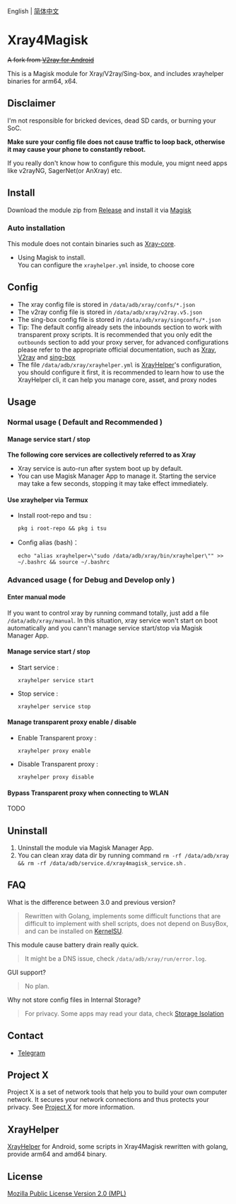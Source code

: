 English | [简体中文](README_zh_CN.md)

# Xray4Magisk

~~A fork from [V2ray for Android](https://github.com/Magisk-Modules-Repo/v2ray)~~

This is a Magisk module for Xray/V2ray/Sing-box, and includes xrayhelper binaries for arm64, x64.

## Disclaimer

I'm not responsible for bricked devices, dead SD cards, or burning your SoC.

**Make sure your config file does not cause traffic to loop back, otherwise it may cause your phone to constantly reboot.**

If you really don't know how to configure this module, you mignt need apps like v2rayNG, SagerNet(or AnXray) etc.

## Install

Download the module zip from [Release](https://github.com/Asterisk4Magisk/Xray4Magisk/releases) and install it via [Magisk](https://github.com/topjohnwu/Magisk)

### Auto installation

This module does not contain binaries such as [Xray-core](https://github.com/XTLS/Xray-core).

- Using Magisk to install.  
  You can configure the `xrayhelper.yml` inside, to choose core

## Config

- The xray config file is stored in `/data/adb/xray/confs/*.json`
- The v2ray config file is stored in `/data/adb/xray/v2ray.v5.json`
- The sing-box config file is stored in `/data/adb/xray/singconfs/*.json`
- Tip: The default config already sets the inbounds section to work with transparent proxy scripts. It is recommended that you only edit the `outbounds` section to add your proxy server, for advanced configurations please refer to the appropriate official documentation, such as [Xray](https://xtls.github.io/), [V2ray](https://www.v2fly.org/) and [sing-box](https://sing-box.sagernet.org/)
- The file `/data/adb/xray/xrayhelper.yml` is [XrayHelper](https://github.com/Asterisk4Magisk/XrayHelper)'s configuration, you should configure it first, it is recommended to learn how to use the XrayHelper cli, it can help you manage core, asset, and proxy nodes

## Usage

### Normal usage ( Default and Recommended )

#### Manage service start / stop

**The following core services are collectively referred to as Xray**

- Xray service is auto-run after system boot up by default.
- You can use Magisk Manager App to manage it. Starting the service may take a few seconds, stopping it may take effect immediately.

#### Use xrayhelper via Termux

- Install root-repo and tsu :

    `pkg i root-repo && pkg i tsu`
- Config alias (bash)：

    `echo "alias xrayhelper=\"sudo /data/adb/xray/bin/xrayhelper\"" >> ~/.bashrc && source ~/.bashrc`

### Advanced usage ( for Debug and Develop only )

#### Enter manual mode

If you want to control xray by running command totally, just add a file `/data/adb/xray/manual`. In this situation, xray service won't start on boot automatically and you cann't manage service start/stop via Magisk Manager App.

#### Manage service start / stop
- Start service :

    `xrayhelper service start`

- Stop service :

    `xrayhelper service stop`

#### Manage transparent proxy enable / disable

  - Enable Transparent proxy :

    `xrayhelper proxy enable`

  - Disable Transparent proxy :

    `xrayhelper proxy disable`

#### Bypass Transparent proxy when connecting to WLAN

TODO

## Uninstall

1. Uninstall the module via Magisk Manager App.
2. You can clean xray data dir by running command `rm -rf /data/adb/xray && rm -rf /data/adb/service.d/xray4magisk_service.sh` .

## FAQ

What is the difference between 3.0 and previous version?

> Rewritten with Golang, implements some difficult functions that are difficult to implement with shell scripts, does not depend on BusyBox, and can be installed  on [KernelSU](https://github.com/tiann/KernelSU).

This module cause battery drain really quick.

> It might be a DNS issue, check `/data/adb/xray/run/error.log`.

GUI support?

> No plan.

Why not store config files in Internal Storage?

> For privacy. Some apps may read your data, check [Storage Isolation](https://sr.rikka.app/guide/)

## Contact

- [Telegram](https://t.me/AsteriskFactory)

## Project X

Project X is a set of network tools that help you to build your own computer network. It secures your network connections and thus protects your privacy. See [Project X](https://github.com/XTLS/xray-core) for more information.

## XrayHelper

[XrayHelper](https://github.com/Asterisk4Magisk/XrayHelper) for Android, some scripts in Xray4Magisk rewritten with golang, provide arm64 and amd64 binary.

## License

[Mozilla Public License Version 2.0 (MPL)](https://raw.githubusercontent.com/XTLS/xray-core/master/LICENSE)
